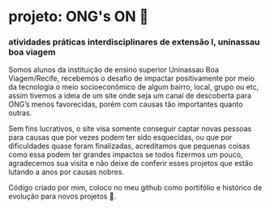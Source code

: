 # projeto: ONG's ON 🔴 #
### atividades práticas interdisciplinares de extensão I, uninassau boa viagem ###

Somos alunos da instituição de ensino superior Uninassau Boa Viagem/Recife, recebemos o desafio de impactar positivamente por meio da tecnologia o meio socioeconômico de
algum bairro, local, grupo ou etc, assim tivemos a ideia de um site onde seja um canal de descoberta para ONG’s menos favorecidas, porém com causas tão importantes quanto outras.

Sem fins lucrativos, o site visa somente conseguir captar novas pessoas para causas que por vezes podem ter sido esquecidas, ou que por dificuldades quase foram finalizadas, acreditamos que pequenas coisas como essa
podem ter grandes impactos se todos fizermos um pouco, agradecemos sua visita e não deixe de conferir esses projetos que estão lutando a anos por causas nobres.

Código criado por mim, coloco no meu github como portifólio e histórico de evolução para novos projetos 🙏.
   
